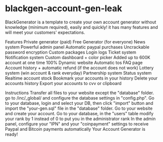 # blackgen-account-gen-leak
BlackGenerator is a template to create your own account generator without knowledge
(minimum required), easily and quickly! it has many features and will meet your customers' expectations.

Features
Private generator (paid)
Free Generator (for everyone)
News system
Powerful admin panel
Automatic paypal purchases
Uncrackable password encryption
Custom packages
Login logs 
Ticket system
Notification system 
Custom dashboard + color picker 
Added up to 600K account at one time
100% Dynamic website
Automatic tos
FAQ page
Account history + automatic refund (if the account does not work)
Lottery system (win account & rank everyday)
Partnership system
Status system 
Realtime account stock
Bookmark your accounts in your history
Delete your accounts history 
Export your accounts to cvv or clipboard

Instructions
Transfer all files to your website except the "database" folder.
go to /inc/_global/ and configure the database settings in "config.php".
Go to your database, login and select your DB, then click "import" button and import the "your-gen.sql" file in the "database" folder.
Go to your website and create your account.
Go to your database, in the "users" table modify your rank by 1 instead of 0 to put you in the administrator rank
In the admin panel, configure your "IPN" and your "coinpayment" settings to receive Paypal and Bitcoin payments automatically
Your Account Generator is ready! 

